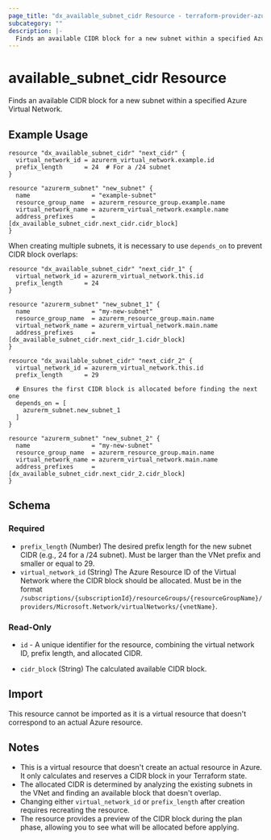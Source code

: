 ```yaml
---
page_title: "dx_available_subnet_cidr Resource - terraform-provider-azure"
subcategory: ""
description: |-
  Finds an available CIDR block for a new subnet within a specified Azure Virtual Network.
---
```


# available_subnet_cidr Resource

Finds an available CIDR block for a new subnet within a specified Azure Virtual Network.

## Example Usage

```hcl
resource "dx_available_subnet_cidr" "next_cidr" {
  virtual_network_id = azurerm_virtual_network.example.id
  prefix_length      = 24  # For a /24 subnet
}

resource "azurerm_subnet" "new_subnet" {
  name                 = "example-subnet"
  resource_group_name  = azurerm_resource_group.example.name
  virtual_network_name = azurerm_virtual_network.example.name
  address_prefixes     = [dx_available_subnet_cidr.next_cidr.cidr_block]
}
```

When creating multiple subnets, it is necessary to use `depends_on` to prevent CIDR block overlaps:

```hcl
resource "dx_available_subnet_cidr" "next_cidr_1" {
  virtual_network_id = azurerm_virtual_network.this.id
  prefix_length      = 24
}

resource "azurerm_subnet" "new_subnet_1" {
  name                 = "my-new-subnet"
  resource_group_name  = azurerm_resource_group.main.name
  virtual_network_name = azurerm_virtual_network.main.name
  address_prefixes     = [dx_available_subnet_cidr.next_cidr_1.cidr_block]
}

resource "dx_available_subnet_cidr" "next_cidr_2" {
  virtual_network_id = azurerm_virtual_network.this.id
  prefix_length      = 29

  # Ensures the first CIDR block is allocated before finding the next one
  depends_on = [
    azurerm_subnet.new_subnet_1
  ]
}

resource "azurerm_subnet" "new_subnet_2" {
  name                 = "my-new-subnet"
  resource_group_name  = azurerm_resource_group.main.name
  virtual_network_name = azurerm_virtual_network.main.name
  address_prefixes     = [dx_available_subnet_cidr.next_cidr_2.cidr_block]
}
```

## Schema

### Required

- `prefix_length` (Number) The desired prefix length for the new subnet CIDR (e.g., 24 for a /24 subnet). Must be larger than the VNet prefix and smaller or equal to 29.
- `virtual_network_id` (String) The Azure Resource ID of the Virtual Network where the CIDR block should be allocated. Must be in the format `/subscriptions/{subscriptionId}/resourceGroups/{resourceGroupName}/providers/Microsoft.Network/virtualNetworks/{vnetName}`.

### Read-Only

- `id` - A unique identifier for the resource, combining the virtual network ID, prefix length, and allocated CIDR.

- `cidr_block` (String) The calculated available CIDR block.

## Import

This resource cannot be imported as it is a virtual resource that doesn't correspond to an actual Azure resource.

## Notes

- This is a virtual resource that doesn't create an actual resource in Azure. It only calculates and reserves a CIDR block in your Terraform state.
- The allocated CIDR is determined by analyzing the existing subnets in the VNet and finding an available block that doesn't overlap.
- Changing either `virtual_network_id` or `prefix_length` after creation requires recreating the resource.
- The resource provides a preview of the CIDR block during the plan phase, allowing you to see what will be allocated before applying.
